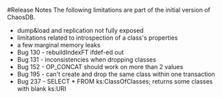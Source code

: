 #Release Notes
The following limitations are part of the initial version of ChaosDB.

 * dump&load and replication not fully exposed
 * limitations related to introspection of a class's properties
 * a few marginal memory leaks
 * Bug 130 - rebuildIndexFT ifdef-ed out
 * Bug 131 - inconsistencies when dropping classes
 * Bug 152 - OP_CONCAT should work on more than 2 values
 * Bug 195 - can't create and drop the same class within one transaction
 * Bug 237 - SELECT * FROM ks:ClassOfClasses; returns some classes with blank ks:URI
